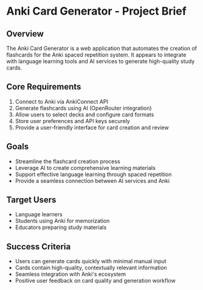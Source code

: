 # Anki Card Generator - Project Brief

## Overview
The Anki Card Generator is a web application that automates the creation of flashcards for the Anki spaced repetition system. It appears to integrate with language learning tools and AI services to generate high-quality study cards.

## Core Requirements
1. Connect to Anki via AnkiConnect API
2. Generate flashcards using AI (OpenRouter integration)
3. Allow users to select decks and configure card formats
4. Store user preferences and API keys securely
5. Provide a user-friendly interface for card creation and review

## Goals
- Streamline the flashcard creation process
- Leverage AI to create comprehensive learning materials
- Support effective language learning through spaced repetition
- Provide a seamless connection between AI services and Anki

## Target Users
- Language learners
- Students using Anki for memorization
- Educators preparing study materials

## Success Criteria
- Users can generate cards quickly with minimal manual input
- Cards contain high-quality, contextually relevant information
- Seamless integration with Anki's ecosystem
- Positive user feedback on card quality and generation workflow
